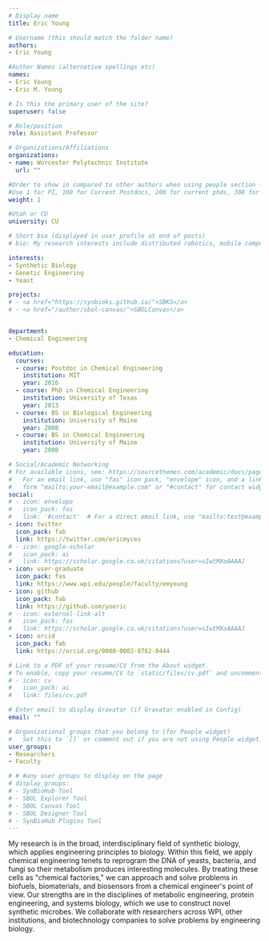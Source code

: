 ```yaml
---
# Display name
title: Eric Young

# Username (this should match the folder name)
authors:
- Eric Young

#Author Names (alternative spellings etc)
names:
- Eric Young
- Eric M. Young

# Is this the primary user of the site?
superuser: false

# Role/position
role: Assistant Professor

# Organizations/Affiliations
organizations:
- name: Worcester Polytechnic Institute
  url: ""

#Order to show in compared to other authors when using people section
#Use 1 for PI, 100 for Current Postdocs, 200 for current phds, 300 for current masters, 400 for current undergrads, 800 for alum postdocs, 810 for alum phds, 820 for alum masters, and 830 for alum undergrads, 900 for tools, 1000 for projects, 900 for tools, 1000 for projects
weight: 1

#Utah or CU
university: CU

# Short bio (displayed in user profile at end of posts)
# bio: My research interests include distributed robotics, mobile computing and programmable matter.

interests:
- Synthetic Biology
- Genetic Engineering
- Yeast

projects:
# - <a href="https://synbioks.github.io/">SBKS</a>
# - <a href="/author/sbol-canvas/">SBOLCanvas</a>


department:
- Chemical Engineering

education:
  courses:
  - course: Postdoc in Chemical Engineering
    institution: MIT
    year: 2016
  - course: PhD in Chemical Engineering
    institution: University of Texas
    year: 2013
  - course: BS in Biological Engineering
    institution: University of Maine
    year: 2008
  - course: BS in Chemical Engineering
    institution: University of Maine
    year: 2008

# Social/Academic Networking
# For available icons, see: https://sourcethemes.com/academic/docs/page-builder/#icons
#   For an email link, use "fas" icon pack, "envelope" icon, and a link in the
#   form "mailto:your-email@example.com" or "#contact" for contact widget.
social:
# - icon: envelope
#   icon_pack: fas
#   link: '#contact'  # For a direct email link, use "mailto:test@example.org".
- icon: twitter
  icon_pack: fab
  link: https://twitter.com/ericmyces
# - icon: google-scholar
#   icon_pack: ai
#   link: https://scholar.google.co.uk/citations?user=sIwtMXoAAAAJ
- icon: user-graduate
  icon_pack: fas
  link: https://www.wpi.edu/people/faculty/emyoung
- icon: github
  icon_pack: fab
  link: https://github.com/yoeric
# - icon: external-link-alt
#   icon_pack: fas
#   link: https://scholar.google.co.uk/citations?user=sIwtMXoAAAAJ
- icon: orcid
  icon_pack: fab
  link: https://orcid.org/0000-0002-8762-8444

# Link to a PDF of your resume/CV from the About widget.
# To enable, copy your resume/CV to `static/files/cv.pdf` and uncomment the lines below.
# - icon: cv
#   icon_pack: ai
#   link: files/cv.pdf

# Enter email to display Gravatar (if Gravatar enabled in Config)
email: ""

# Organizational groups that you belong to (for People widget)
#   Set this to `[]` or comment out if you are not using People widget.
user_groups:
- Researchers
- Faculty

# # #any user groups to display on the page
# display_groups:
# - SynBioHub Tool
# - SBOL Explorer Tool
# - SBOL Canvas Tool
# - SBOL Designer Tool
# - SynBioHub Plugins Tool
---
```


My research is in the broad, interdisciplinary field of synthetic biology, which applies engineering principles to biology. Within this field, we apply chemical engineering tenets to reprogram the DNA of yeasts, bacteria, and fungi so their metabolism produces interesting molecules. By treating these cells as "chemical factories," we can approach and solve problems in biofuels, biomaterials, and biosensors from a chemical engineer's point of view. Our strengths are in the disciplines of metabolic engineering, protein engineering, and systems biology, which we use to construct novel synthetic microbes. We collaborate with researchers across WPI, other institutions, and biotechnology companies to solve problems by engineering biology.
